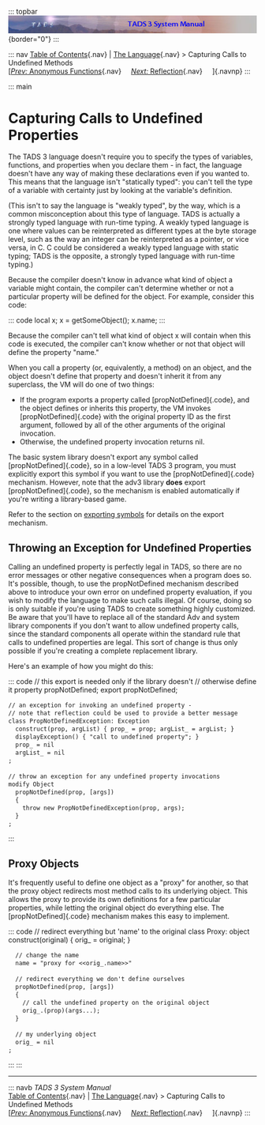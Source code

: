 ::: topbar
![](topbar.jpg){border="0"}
:::

::: nav
[Table of Contents](toc.htm){.nav} \| [The Language](langsec.htm){.nav}
\> Capturing Calls to Undefined Methods\
[[*Prev:* Anonymous Functions](anonfn.htm){.nav}     [*Next:*
Reflection](reflect.htm){.nav}     ]{.navnp}
:::

::: main
# Capturing Calls to Undefined Properties

The TADS 3 language doesn\'t require you to specify the types of
variables, functions, and properties when you declare them - in fact,
the language doesn\'t have any way of making these declarations even if
you wanted to. This means that the language isn\'t \"statically typed\":
you can\'t tell the type of a variable with certainty just by looking at
the variable\'s definition.

(This isn\'t to say the language is \"weakly typed\", by the way, which
is a common misconception about this type of language. TADS is actually
a strongly typed language with run-time typing. A weakly typed language
is one where values can be reinterpreted as different types at the byte
storage level, such as the way an integer can be reinterpreted as a
pointer, or vice versa, in C. C could be considered a weakly typed
language with static typing; TADS is the opposite, a strongly typed
language with run-time typing.)

Because the compiler doesn\'t know in advance what kind of object a
variable might contain, the compiler can\'t determine whether or not a
particular property will be defined for the object. For example,
consider this code:

::: code
    local x;
    x = getSomeObject();
    x.name;
:::

Because the compiler can\'t tell what kind of object x will contain when
this code is executed, the compiler can\'t know whether or not that
object will define the property \"name.\"

When you call a property (or, equivalently, a method) on an object, and
the object doesn\'t define that property and doesn\'t inherit it from
any superclass, the VM will do one of two things:

-   If the program exports a property called [propNotDefined]{.code},
    and the object defines or inherits this property, the VM invokes
    [propNotDefined]{.code} with the original property ID as the first
    argument, followed by all of the other arguments of the original
    invocation.
-   Otherwise, the undefined property invocation returns nil.

The basic system library doesn\'t export any symbol called
[propNotDefined]{.code}, so in a low-level TADS 3 program, you must
explicitly export this symbol if you want to use the
[propNotDefined]{.code} mechanism. However, note that the adv3 library
**does** export [propNotDefined]{.code}, so the mechanism is enabled
automatically if you\'re writing a library-based game.

Refer to the section on [exporting symbols](export.htm) for details on
the export mechanism.

## Throwing an Exception for Undefined Properties

Calling an undefined property is perfectly legal in TADS, so there are
no error messages or other negative consequences when a program does so.
It\'s possible, though, to use the propNotDefined mechanism described
above to introduce your own error on undefined property evaluation, if
you wish to modify the language to make such calls illegal. Of course,
doing so is only suitable if you\'re using TADS to create something
highly customized. Be aware that you\'ll have to replace all of the
standard Adv and system library components if you don\'t want to allow
undefined property calls, since the standard components all operate
within the standard rule that calls to undefined properties are legal.
This sort of change is thus only possible if you\'re creating a complete
replacement library.

Here\'s an example of how you might do this:

::: code
    // this export is needed only if the library doesn't
    // otherwise define it
    property propNotDefined;
    export propNotDefined;

    // an exception for invoking an undefined property -
    // note that reflection could be used to provide a better message
    class PropNotDefinedException: Exception
      construct(prop, argList) { prop_ = prop; argList_ = argList; }
      displayException() { "call to undefined property"; }
      prop_ = nil
      argList_ = nil
    ;

    // throw an exception for any undefined property invocations
    modify Object
      propNotDefined(prop, [args])
      {
        throw new PropNotDefinedException(prop, args);
      }
    ;
:::

## Proxy Objects

It\'s frequently useful to define one object as a \"proxy\" for another,
so that the proxy object redirects most method calls to its underlying
object. This allows the proxy to provide its own definitions for a few
particular properties, while letting the original object do everything
else. The [propNotDefined]{.code} mechanism makes this easy to
implement.

::: code
    // redirect everything but 'name' to the original
    class Proxy: object
      construct(original) { orig_ = original; }

      // change the name
      name = "proxy for <<orig_.name>>"

      // redirect everything we don't define ourselves
      propNotDefined(prop, [args])
      {
        // call the undefined property on the original object
        orig_.(prop)(args...);
      }

      // my underlying object
      orig_ = nil
    ;
:::
:::

------------------------------------------------------------------------

::: navb
*TADS 3 System Manual*\
[Table of Contents](toc.htm){.nav} \| [The Language](langsec.htm){.nav}
\> Capturing Calls to Undefined Methods\
[[*Prev:* Anonymous Functions](anonfn.htm){.nav}     [*Next:*
Reflection](reflect.htm){.nav}     ]{.navnp}
:::
